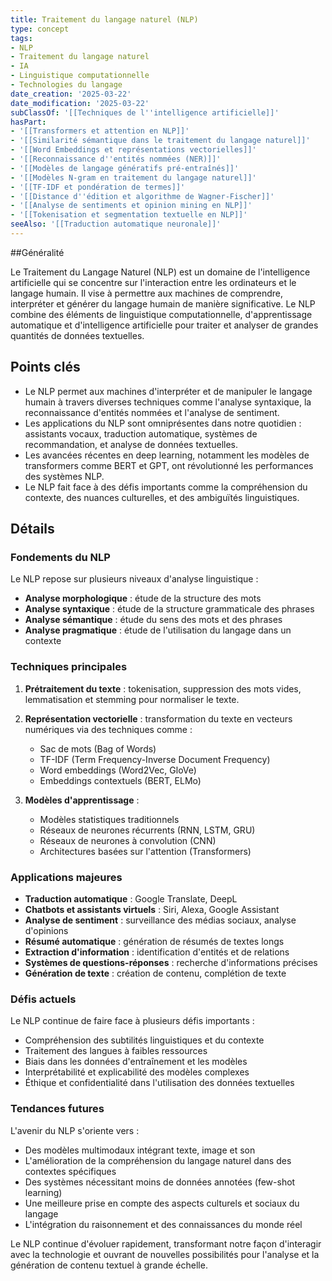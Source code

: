 ```yaml
---
title: Traitement du langage naturel (NLP)
type: concept
tags:
- NLP
- Traitement du langage naturel
- IA
- Linguistique computationnelle
- Technologies du langage
date_creation: '2025-03-22'
date_modification: '2025-03-22'
subClassOf: '[[Techniques de l''intelligence artificielle]]'
hasPart:
- '[[Transformers et attention en NLP]]'
- '[[Similarité sémantique dans le traitement du langage naturel]]'
- '[[Word Embeddings et représentations vectorielles]]'
- '[[Reconnaissance d''entités nommées (NER)]]'
- '[[Modèles de langage génératifs pré-entraînés]]'
- '[[Modèles N-gram en traitement du langage naturel]]'
- '[[TF-IDF et pondération de termes]]'
- '[[Distance d''édition et algorithme de Wagner-Fischer]]'
- '[[Analyse de sentiments et opinion mining en NLP]]'
- '[[Tokenisation et segmentation textuelle en NLP]]'
seeAlso: '[[Traduction automatique neuronale]]'
---
```

##Généralité

Le Traitement du Langage Naturel (NLP) est un domaine de l'intelligence artificielle qui se concentre sur l'interaction entre les ordinateurs et le langage humain. Il vise à permettre aux machines de comprendre, interpréter et générer du langage humain de manière significative. Le NLP combine des éléments de linguistique computationnelle, d'apprentissage automatique et d'intelligence artificielle pour traiter et analyser de grandes quantités de données textuelles.

## Points clés

- Le NLP permet aux machines d'interpréter et de manipuler le langage humain à travers diverses techniques comme l'analyse syntaxique, la reconnaissance d'entités nommées et l'analyse de sentiment.
- Les applications du NLP sont omniprésentes dans notre quotidien : assistants vocaux, traduction automatique, systèmes de recommandation, et analyse de données textuelles.
- Les avancées récentes en deep learning, notamment les modèles de transformers comme BERT et GPT, ont révolutionné les performances des systèmes NLP.
- Le NLP fait face à des défis importants comme la compréhension du contexte, des nuances culturelles, et des ambiguïtés linguistiques.

## Détails

### Fondements du NLP

Le NLP repose sur plusieurs niveaux d'analyse linguistique :
- **Analyse morphologique** : étude de la structure des mots
- **Analyse syntaxique** : étude de la structure grammaticale des phrases
- **Analyse sémantique** : étude du sens des mots et des phrases
- **Analyse pragmatique** : étude de l'utilisation du langage dans un contexte

### Techniques principales

1. **Prétraitement du texte** : tokenisation, suppression des mots vides, lemmatisation et stemming pour normaliser le texte.

2. **Représentation vectorielle** : transformation du texte en vecteurs numériques via des techniques comme :
   - Sac de mots (Bag of Words)
   - TF-IDF (Term Frequency-Inverse Document Frequency)
   - Word embeddings (Word2Vec, GloVe)
   - Embeddings contextuels (BERT, ELMo)

3. **Modèles d'apprentissage** :
   - Modèles statistiques traditionnels
   - Réseaux de neurones récurrents (RNN, LSTM, GRU)
   - Réseaux de neurones à convolution (CNN)
   - Architectures basées sur l'attention (Transformers)

### Applications majeures

- **Traduction automatique** : Google Translate, DeepL
- **Chatbots et assistants virtuels** : Siri, Alexa, Google Assistant
- **Analyse de sentiment** : surveillance des médias sociaux, analyse d'opinions
- **Résumé automatique** : génération de résumés de textes longs
- **Extraction d'information** : identification d'entités et de relations
- **Systèmes de questions-réponses** : recherche d'informations précises
- **Génération de texte** : création de contenu, complétion de texte

### Défis actuels

Le NLP continue de faire face à plusieurs défis importants :
- Compréhension des subtilités linguistiques et du contexte
- Traitement des langues à faibles ressources
- Biais dans les données d'entraînement et les modèles
- Interprétabilité et explicabilité des modèles complexes
- Éthique et confidentialité dans l'utilisation des données textuelles

### Tendances futures

L'avenir du NLP s'oriente vers :
- Des modèles multimodaux intégrant texte, image et son
- L'amélioration de la compréhension du langage naturel dans des contextes spécifiques
- Des systèmes nécessitant moins de données annotées (few-shot learning)
- Une meilleure prise en compte des aspects culturels et sociaux du langage
- L'intégration du raisonnement et des connaissances du monde réel

Le NLP continue d'évoluer rapidement, transformant notre façon d'interagir avec la technologie et ouvrant de nouvelles possibilités pour l'analyse et la génération de contenu textuel à grande échelle.